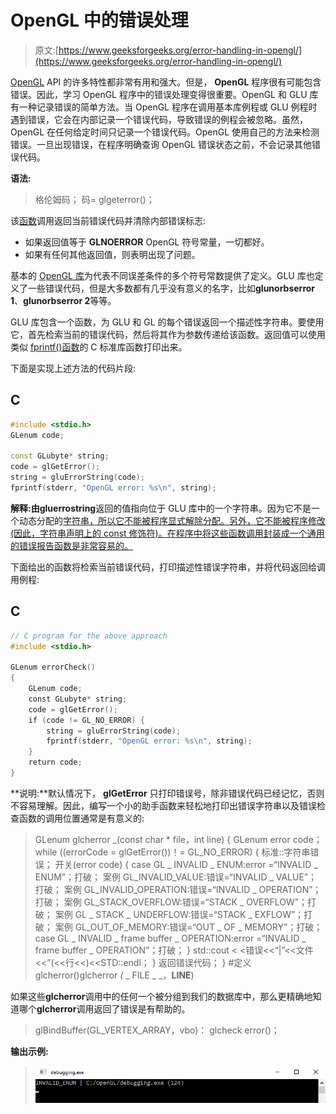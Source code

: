 # OpenGL 中的错误处理

> 原文:[https://www.geeksforgeeks.org/error-handling-in-opengl/](https://www.geeksforgeeks.org/error-handling-in-opengl/)

[OpenGL](https://www.geeksforgeeks.org/getting-started-with-opengl/) API 的许多特性都非常有用和强大。但是， **OpenGL** 程序很有可能包含错误。因此，学习 OpenGL 程序中的错误处理变得很重要。OpenGL 和 GLU 库有一种记录错误的简单方法。当 OpenGL 程序在调用基本库例程或 GLU 例程时遇到错误，它会在内部记录一个错误代码，导致错误的例程会被忽略。虽然，OpenGL 在任何给定时间只记录一个错误代码。OpenGL 使用自己的方法来检测错误。一旦出现错误，在程序明确查询 OpenGL 错误状态之前，不会记录其他错误代码。

**语法:**

> 格伦姆码；
> 码= glgeterror()；

该[函数](https://www.geeksforgeeks.org/functions-in-c/)调用返回当前错误代码并清除内部错误标志:

*   如果返回值等于 **GLNOERROR** OpenGL 符号常量，一切都好。
*   如果有任何其他返回值，则表明出现了问题。

基本的 [OpenGL 库](https://www.geeksforgeeks.org/getting-started-with-opengl/)为代表不同误差条件的多个符号常数提供了定义。GLU 库也定义了一些错误代码，但是大多数都有几乎没有意义的名字，比如**glunorbserror 1**、**glunorbserror 2**等等。

GLU 库包含一个函数，为 GLU 和 GL 的每个错误返回一个描述性字符串。要使用它，首先检索当前的错误代码，然后将其作为参数传递给该函数。返回值可以使用类似 [fprintf()函数](https://www.geeksforgeeks.org/fprintf-in-c/)的 C 标准库函数打印出来。

下面是实现上述方法的代码片段:

## C

```cpp
#include <stdio.h>
GLenum code;

const GLubyte* string;
code = glGetError();
string = gluErrorString(code);
fprintf(stderr, "OpenGL error: %s\n", string);
```

**解释:**由**gluerrostring**返回的值指向位于 GLU 库中的一个字符串。因为它不是一个动态分配的[字符串，所以它不能被程序显式解除分配。另外，它不能被程序修改(因此，字符串声明上的 const 修饰符)。在程序中将这些函数调用封装成一个通用的错误报告函数是非常容易的。](https://www.geeksforgeeks.org/what-is-dynamic-memory-allocation/)

下面给出的函数将检索当前错误代码，打印描述性错误字符串，并将代码返回给调用例程:

## C

```cpp
// C program for the above approach
#include <stdio.h>

GLenum errorCheck()
{
    GLenum code;
    const GLubyte* string;
    code = glGetError();
    if (code != GL_NO_ERROR) {
        string = gluErrorString(code);
        fprintf(stderr, "OpenGL error: %s\n", string);
    }
    return code;
}
```

**说明:**默认情况下， **glGetError** 只打印错误号，除非错误代码已经记忆，否则不容易理解。因此，编写一个小的助手函数来轻松地打印出错误字符串以及错误检查函数的调用位置通常是有意义的:

> GLenum glcherror _(const char * file，int line)
> {
> GLenum error code；
> while ((errorCode = glGetError())！= GL_NO_ERROR)
> {
> 标准::字符串错误；
> 开关(error code)
> {
> case GL _ INVALID _ ENUM:error =“INVALID _ ENUM”；打破；
> 案例 GL_INVALID_VALUE:错误=“INVALID _ VALUE”；打破；
> 案例 GL_INVALID_OPERATION:错误=“INVALID _ OPERATION”；打破；
> 案例 GL_STACK_OVERFLOW:错误=“STACK _ OVERFLOW”；打破；
> 案例 GL _ STACK _ UNDERFLOW:错误=“STACK _ EXFLOW”；打破；
> 案例 GL_OUT_OF_MEMORY:错误=“OUT _ OF _ MEMORY”；打破；
> case GL _ INVALID _ frame buffer _ OPERATION:error =“INVALID _ frame buffer _ OPERATION”；打破；
> }
> std::cout < <错误<<“|”<<文件<<”(<<行<<)<<STD::endl；
> }
> 返回错误代码；
> }
> #定义 glcherror()glcherror _(_ _ FILE _ _，__LINE__)

如果这些**glcherror**调用中的任何一个被分组到我们的数据库中，那么更精确地知道哪个**glcherror**调用返回了错误是有帮助的。

> glBindBuffer(GL_VERTEX_ARRAY，vbo)：
> glcheck error()；

**输出示例:**

> ![](img/efe0b7e213d8e225fe0a8128a660e8de.png)